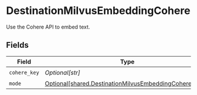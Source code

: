 # DestinationMilvusEmbeddingCohere

Use the Cohere API to embed text.


## Fields

| Field                                                                                                                    | Type                                                                                                                     | Required                                                                                                                 | Description                                                                                                              |
| ------------------------------------------------------------------------------------------------------------------------ | ------------------------------------------------------------------------------------------------------------------------ | ------------------------------------------------------------------------------------------------------------------------ | ------------------------------------------------------------------------------------------------------------------------ |
| `cohere_key`                                                                                                             | *Optional[str]*                                                                                                          | :heavy_check_mark:                                                                                                       | N/A                                                                                                                      |
| `mode`                                                                                                                   | [Optional[shared.DestinationMilvusEmbeddingCohereMode]](undefined/models/shared/destinationmilvusembeddingcoheremode.md) | :heavy_minus_sign:                                                                                                       | N/A                                                                                                                      |